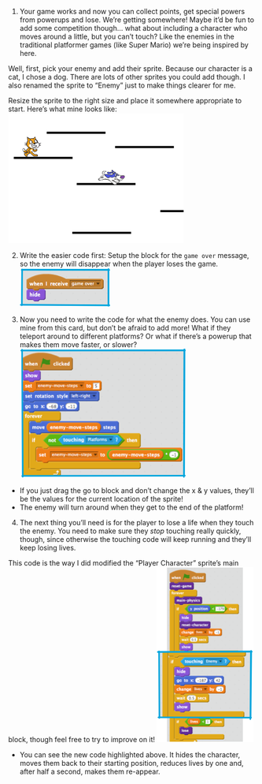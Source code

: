 1. Your game works and now you can collect points, get special powers from powerups and lose. We’re getting somewhere! Maybe it’d be fun to add some competition though… what about including a character who moves around a little, but you can’t touch? Like the enemies in the traditional platformer games \(like Super Mario\) we’re being inspired by here.

 Well, first, pick your enemy and add their sprite. Because our character is a cat, I chose a dog. There are lots of other sprites you could add though. I also renamed the sprite to “Enemy” just to make things clearer for me.

 Resize the sprite to the right size and place it somewhere appropriate to start. Here’s what mine looks like: ![](assets/comp1.png)

2. Write the easier code first: Setup the block for the `game over` message, so the enemy will disappear when the player loses the game. ![](assets/comp2.png)

3. Now you need to write the code for what the enemy does. You can use mine from this card, but don’t be afraid to add more! What if they teleport around to different platforms? Or what if there’s a powerup that makes them move faster, or slower? ![](assets/comp3.png)

 * If you just drag the go to block and don’t change the x & y values, they’ll be the values for the current location of the sprite!
 * The enemy will turn around when they get to the end of the platform!

4. The next thing you’ll need is for the player to lose a life when they touch the enemy. You need to make sure they _stop_ touching really quickly, though, since otherwise the touching code will keep running and they’ll keep losing lives.

This code is the way I did modified the “Player Character” sprite’s main block, though feel free to try to improve on it! ![](assets/comp4.png)

 * You can see the new code highlighted above. It hides the character, moves them back to their starting position, reduces lives by one and, after half a second, makes them re-appear.